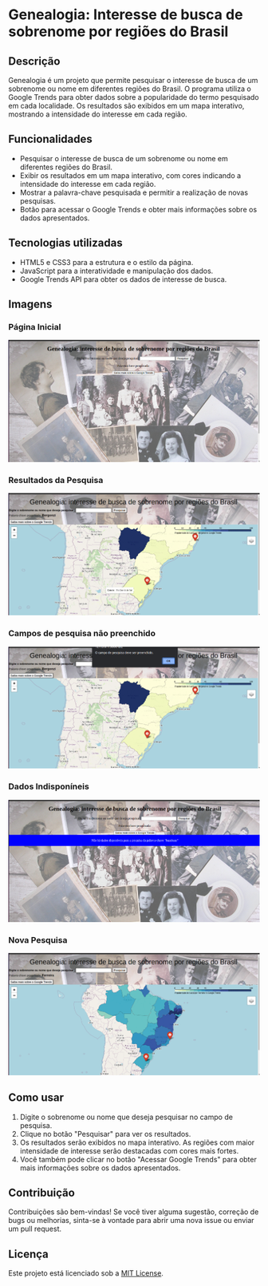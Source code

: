 # Genealogia: Interesse de busca de sobrenome por regiões do Brasil


## Descrição
Genealogia é um projeto que permite pesquisar o interesse de busca de um sobrenome ou nome em diferentes regiões do Brasil. O programa utiliza o Google Trends para obter dados sobre a popularidade do termo pesquisado em cada localidade. Os resultados são exibidos em um mapa interativo, mostrando a intensidade do interesse em cada região.

## Funcionalidades
- Pesquisar o interesse de busca de um sobrenome ou nome em diferentes regiões do Brasil.
- Exibir os resultados em um mapa interativo, com cores indicando a intensidade do interesse em cada região.
- Mostrar a palavra-chave pesquisada e permitir a realização de novas pesquisas.
- Botão para acessar o Google Trends e obter mais informações sobre os dados apresentados.

## Tecnologias utilizadas
- HTML5 e CSS3 para a estrutura e o estilo da página.
- JavaScript para a interatividade e manipulação dos dados.
- Google Trends API para obter os dados de interesse de busca.

## Imagens

### Página Inicial
![Página Inicial](imagens/genealogia-0.png)

### Resultados da Pesquisa
![Resultados da Pesquisa](imagens/genealogia-1.png)

### Campos de pesquisa não preenchido
![Campos de pesquisa não preenchido](imagens/genealogia-2.png)


### Dados Indisponíneis
![Dados Indisponíneis](imagens/genealogia-3.png)

### Nova Pesquisa
![Nova Pesquisa](imagens/genealogia-4.png)

## Como usar
1. Digite o sobrenome ou nome que deseja pesquisar no campo de pesquisa.
2. Clique no botão "Pesquisar" para ver os resultados.
3. Os resultados serão exibidos no mapa interativo. As regiões com maior intensidade de interesse serão destacadas com cores mais fortes.
4. Você também pode clicar no botão "Acessar Google Trends" para obter mais informações sobre os dados apresentados.

## Contribuição
Contribuições são bem-vindas! Se você tiver alguma sugestão, correção de bugs ou melhorias, sinta-se à vontade para abrir uma nova issue ou enviar um pull request.

## Licença
Este projeto está licenciado sob a [MIT License](LICENSE).

